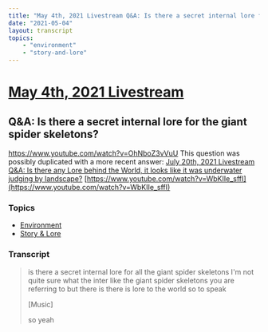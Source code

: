 ```yaml
---
title: "May 4th, 2021 Livestream Q&A: Is there a secret internal lore for the giant spider skeletons?"
date: "2021-05-04"
layout: transcript
topics:
    - "environment"
    - "story-and-lore"
---
```

# [May 4th, 2021 Livestream](../2021-05-04.md)
## Q&A: Is there a secret internal lore for the giant spider skeletons?
https://www.youtube.com/watch?v=OhNboZ3vVuU
This question was possibly duplicated with a more recent answer: [July 20th, 2021 Livestream Q&A: Is there any Lore behind the World, it looks like it was underwater judging by landscape?](./yt-WbKIIe_sffI.md) [https://www.youtube.com/watch?v=WbKIIe_sffI](https://www.youtube.com/watch?v=WbKIIe_sffI)


### Topics
* [Environment](../topics/environment.md)
* [Story & Lore](../topics/story-and-lore.md)

### Transcript

> is there a secret internal lore for all the giant spider skeletons I'm not quite sure what the inter like the giant spider skeletons you are referring to but there is there is lore to the world so to speak
>
> [Music]
>
> so yeah
